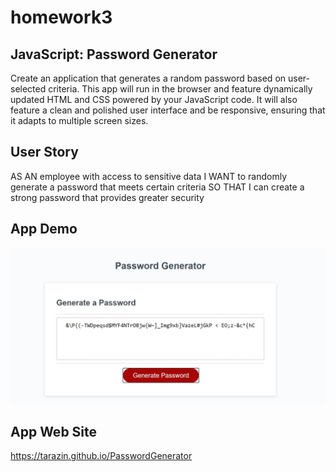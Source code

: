 # homework3
## JavaScript: Password Generator
Create an application that generates a random password based on user-selected criteria. This app will run in the browser and feature dynamically updated HTML and CSS powered by your JavaScript code. It will also feature a clean and polished user interface and be responsive, ensuring that it adapts to multiple screen sizes.
## User Story 
AS AN employee with access to sensitive data
I WANT to randomly generate a password that meets certain criteria
SO THAT I can create a strong password that provides greater security

## App Demo
![demo](https://github.com/tarazin/PasswordGenerator/blob/master/assets/demo.JPG)


## App Web Site

https://tarazin.github.io/PasswordGenerator

